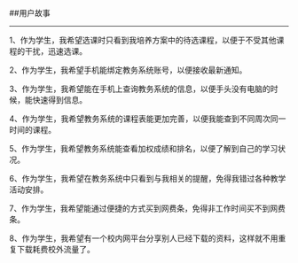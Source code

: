 ##用户故事

----

1、作为学生，我希望选课时只看到我培养方案中的待选课程，以便于不受其他课程的干扰，迅速选课。

2、作为学生，我希望手机能绑定教务系统账号，以便接收最新通知。

3、作为学生，我希望能在手机上查询教务系统的信息，以便手头没有电脑的时候，能快速得到信息。

4、作为学生，我希望教务系统的课程表能更加完善，以便我能查到不同周次同一时间的课程。

5、作为学生，我希望教务系统能查看加权成绩和排名，以便了解到自己的学习状况。

6、作为学生，我希望在教务系统中只看到与我相关的提醒，免得我错过各种教学活动安排。

7、作为学生，我希望能通过便捷的方式买到网费条，免得非工作时间买不到网费条。

8、作为学生，我希望有一个校内网平台分享别人已经下载的资料，这样就不用重复下载耗费校外流量了。
